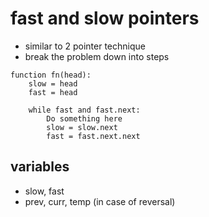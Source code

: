 # fast and slow pointers

- similar to 2 pointer technique
- break the problem down into steps

```
function fn(head):
    slow = head
    fast = head

    while fast and fast.next:
        Do something here
        slow = slow.next
        fast = fast.next.next
```

## variables

- slow, fast
- prev, curr, temp (in case of reversal)
